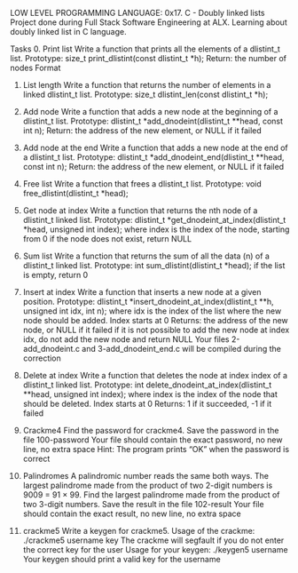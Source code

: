 LOW LEVEL PROGRAMMING LANGUAGE: 0x17. C - Doubly linked lists
Project done during Full Stack Software Engineering at ALX. Learning about doubly linked list in C language.

Tasks 0. Print list Write a function that prints all the elements of a dlistint_t list. Prototype: size_t print_dlistint(const dlistint_t *h); Return: the number of nodes Format

1. List length Write a function that returns the number of elements in a linked dlistint_t list. Prototype: size_t dlistint_len(const dlistint_t *h);

2. Add node Write a function that adds a new node at the beginning of a dlistint_t list. Prototype: dlistint_t *add_dnodeint(dlistint_t **head, const int n); Return: the address of the new element, or NULL if it failed

3. Add node at the end Write a function that adds a new node at the end of a dlistint_t list. Prototype: dlistint_t *add_dnodeint_end(dlistint_t **head, const int n); Return: the address of the new element, or NULL if it failed

4. Free list Write a function that frees a dlistint_t list. Prototype: void free_dlistint(dlistint_t *head);

5. Get node at index Write a function that returns the nth node of a dlistint_t linked list. Prototype: dlistint_t *get_dnodeint_at_index(dlistint_t *head, unsigned int index); where index is the index of the node, starting from 0 if the node does not exist, return NULL

6. Sum list Write a function that returns the sum of all the data (n) of a dlistint_t linked list. Prototype: int sum_dlistint(dlistint_t *head); if the list is empty, return 0

7. Insert at index Write a function that inserts a new node at a given position. Prototype: dlistint_t *insert_dnodeint_at_index(dlistint_t **h, unsigned int idx, int n); where idx is the index of the list where the new node should be added. Index starts at 0 Returns: the address of the new node, or NULL if it failed if it is not possible to add the new node at index idx, do not add the new node and return NULL Your files 2-add_dnodeint.c and 3-add_dnodeint_end.c will be compiled during the correction

8. Delete at index Write a function that deletes the node at index index of a dlistint_t linked list. Prototype: int delete_dnodeint_at_index(dlistint_t **head, unsigned int index); where index is the index of the node that should be deleted. Index starts at 0 Returns: 1 if it succeeded, -1 if it failed

9. Crackme4 Find the password for crackme4. Save the password in the file 100-password Your file should contain the exact password, no new line, no extra space Hint: The program prints “OK” when the password is correct

10. Palindromes A palindromic number reads the same both ways. The largest palindrome made from the product of two 2-digit numbers is 9009 = 91 × 99. Find the largest palindrome made from the product of two 3-digit numbers. Save the result in the file 102-result Your file should contain the exact result, no new line, no extra space

11. crackme5 Write a keygen for crackme5. Usage of the crackme: ./crackme5 username key The crackme will segfault if you do not enter the correct key for the user Usage for your keygen: ./keygen5 username Your keygen should print a valid key for the username
